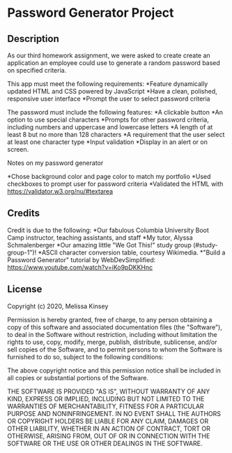 # Password Generator Project

## Description

As our third homework assignment, we were asked to create create an application an employee could use to generate a random password based on specified criteria. 

This app must meet the following requirements:
*Feature dynamically updated HTML and CSS powered by JavaScript
*Have a clean, polished, responsive user interface
*Prompt the user to select password criteria

The password must include the following features:
*A clickable button
*An option to use special characters
*Prompts for other password criteria, including numbers and uppercase and lowercase letters
*A length of at least 8 but no more than 128 characters
*A requirement that the user select at least one character type 
*Input validation
*Display in an alert or on screen.

Notes on my password generator

*Chose background color and page color to match my portfolio
*Used checkboxes to prompt user for password criteria
*Validated the HTML with https://validator.w3.org/nu/#textarea

## Credits

Credit is due to the following: 
*Our fabulous Columbia University Boot Camp instructor, teaching assistants, and staff
*My tutor, Alyssa Schmalenberger
*Our amazing little "We Got This!" study group (#study-group-1")!
*ASCII character conversion table, courtesy Wikimedia.
*"Build a Password Generator" tutorial by WebDevSimplified: https://www.youtube.com/watch?v=iKo9pDKKHnc

## License

Copyright (c) 2020, Melissa Kinsey

Permission is hereby granted, free of charge, to any person obtaining a copy
of this software and associated documentation files (the "Software"), to deal
in the Software without restriction, including without limitation the rights
to use, copy, modify, merge, publish, distribute, sublicense, and/or sell
copies of the Software, and to permit persons to whom the Software is
furnished to do so, subject to the following conditions:

The above copyright notice and this permission notice shall be included in all
copies or substantial portions of the Software.

THE SOFTWARE IS PROVIDED "AS IS", WITHOUT WARRANTY OF ANY KIND, EXPRESS OR
IMPLIED, INCLUDING BUT NOT LIMITED TO THE WARRANTIES OF MERCHANTABILITY,
FITNESS FOR A PARTICULAR PURPOSE AND NONINFRINGEMENT. IN NO EVENT SHALL THE
AUTHORS OR COPYRIGHT HOLDERS BE LIABLE FOR ANY CLAIM, DAMAGES OR OTHER
LIABILITY, WHETHER IN AN ACTION OF CONTRACT, TORT OR OTHERWISE, ARISING FROM,
OUT OF OR IN CONNECTION WITH THE SOFTWARE OR THE USE OR OTHER DEALINGS IN THE
SOFTWARE.
